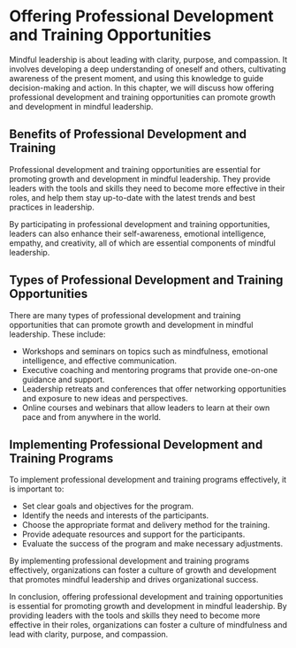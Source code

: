 Offering Professional Development and Training Opportunities
=========================================================================================================

Mindful leadership is about leading with clarity, purpose, and compassion. It involves developing a deep understanding of oneself and others, cultivating awareness of the present moment, and using this knowledge to guide decision-making and action. In this chapter, we will discuss how offering professional development and training opportunities can promote growth and development in mindful leadership.

Benefits of Professional Development and Training
-------------------------------------------------

Professional development and training opportunities are essential for promoting growth and development in mindful leadership. They provide leaders with the tools and skills they need to become more effective in their roles, and help them stay up-to-date with the latest trends and best practices in leadership.

By participating in professional development and training opportunities, leaders can also enhance their self-awareness, emotional intelligence, empathy, and creativity, all of which are essential components of mindful leadership.

Types of Professional Development and Training Opportunities
------------------------------------------------------------

There are many types of professional development and training opportunities that can promote growth and development in mindful leadership. These include:

* Workshops and seminars on topics such as mindfulness, emotional intelligence, and effective communication.
* Executive coaching and mentoring programs that provide one-on-one guidance and support.
* Leadership retreats and conferences that offer networking opportunities and exposure to new ideas and perspectives.
* Online courses and webinars that allow leaders to learn at their own pace and from anywhere in the world.

Implementing Professional Development and Training Programs
-----------------------------------------------------------

To implement professional development and training programs effectively, it is important to:

* Set clear goals and objectives for the program.
* Identify the needs and interests of the participants.
* Choose the appropriate format and delivery method for the training.
* Provide adequate resources and support for the participants.
* Evaluate the success of the program and make necessary adjustments.

By implementing professional development and training programs effectively, organizations can foster a culture of growth and development that promotes mindful leadership and drives organizational success.

In conclusion, offering professional development and training opportunities is essential for promoting growth and development in mindful leadership. By providing leaders with the tools and skills they need to become more effective in their roles, organizations can foster a culture of mindfulness and lead with clarity, purpose, and compassion.
